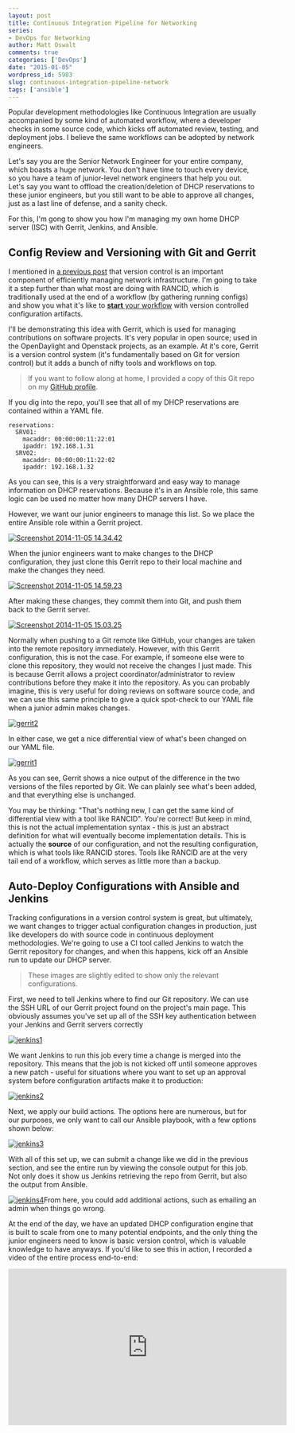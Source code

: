 ```yaml
---
layout: post
title: Continuous Integration Pipeline for Networking
series:
- DevOps for Networking
author: Matt Oswalt
comments: true
categories: ['DevOps']
date: "2015-01-05"
wordpress_id: 5983
slug: continuous-integration-pipeline-network
tags: ['ansible']
---
```



Popular development methodologies like Continuous Integration are usually accompanied by some kind of automated workflow, where a developer checks in some source code, which kicks off automated review, testing, and deployment jobs. I believe the same workflows can be adopted by network engineers.

Let's say you are the Senior Network Engineer for your entire company, which boasts a huge network. You don't have time to touch every device, so you have a team of junior-level network engineers that help you out. Let's say you want to offload the creation/deletion of DHCP reservations to these junior engineers, but you still want to be able to approve all changes, just as a last line of defense, and a sanity check.

For this, I'm gong to show you how I'm managing my own home DHCP server (ISC) with Gerrit, Jenkins, and Ansible.

## Config Review and Versioning with Git and Gerrit

I mentioned in [a previous post](https://keepingitclassless.net/2014/10/five-dev-tools-network-engineers/) that version control is an important component of efficiently managing network infrastructure. I'm going to take it a step further than what most are doing with RANCID, which is traditionally used at the end of a workflow (by gathering running configs) and show you what it's like to [**start** your workflow](https://keepingitclassless.net/2014/11/source-driven-configuration-netops/) with version controlled configuration artifacts.

I'll be demonstrating this idea with Gerrit, which is used for managing contributions on software projects. It's very popular in open source; used in the OpenDaylight and Openstack projects, as an example. At it's core, Gerrit is a version control system (it's fundamentally based on Git for version control) but it adds a bunch of nifty tools and workflows on top.

> If you want to follow along at home, I provided a copy of this Git repo on my [GitHub profile](https://github.com/Mierdin/ansible-role-iscdhcp).

If you dig into the repo, you'll see that all of my DHCP reservations are contained within a YAML file.
    
    reservations:
      SRV01:
        macaddr: 00:00:00:11:22:01
        ipaddr: 192.168.1.31  
      SRV02:
        macaddr: 00:00:00:11:22:02
        ipaddr: 192.168.1.32

As you can see, this is a very straightforward and easy way to manage information on DHCP reservations. Because it's in an Ansible role, this same logic can be used no matter how many DHCP servers I have.

However, we want our junior engineers to manage this list. So we place the entire Ansible role within a Gerrit project.

[![Screenshot 2014-11-05 14.34.42](assets/2014/11/Screenshot-2014-11-05-14.34.42.png)](assets/2014/11/Screenshot-2014-11-05-14.34.42.png)

When the junior engineers want to make changes to the DHCP configuration, they just clone this Gerrit repo to their local machine and make the changes they need.

[![Screenshot 2014-11-05 14.59.23](assets/2014/12/Screenshot-2014-11-05-14.59.23-1024x310.png)](assets/2014/12/Screenshot-2014-11-05-14.59.23.png)

After making these changes, they commit them into Git, and push them back to the Gerrit server.

[![Screenshot 2014-11-05 15.03.25](assets/2014/12/Screenshot-2014-11-05-15.03.25-1024x465.png)](assets/2014/12/Screenshot-2014-11-05-15.03.25.png)

Normally when pushing to a Git remote like GitHub, your changes are taken into the remote repository immediately. However, with this Gerrit configuration, this is not the case. For example, if someone else were to clone this repository, they would not receive the changes I just made. This is because Gerrit allows a project coordinator/administrator to review contributions before they make it into the repository. As you can probably imagine, this is very useful for doing reviews on software source code, and we can use this same principle to give a quick spot-check to our YAML file when a junior admin makes changes.

[![gerrit2](assets/2014/12/gerrit2.png)](assets/2014/12/gerrit2.png)

In either case, we get a nice differential view of what's been changed on our YAML file.

[![gerrit1](assets/2014/12/gerrit1.png)](assets/2014/12/gerrit1.png)

As you can see, Gerrit shows a nice output of the difference in the two versions of the files reported by Git. We can plainly see what's been added, and that everything else is unchanged.

You may be thinking: "That's nothing new, I can get the same kind of differential view with a tool like RANCID". You're correct! But keep in mind, this is not the actual implementation syntax - this is just an abstract definition for what will eventually become implementation details. This is actually the **source** of our configuration, and not the resulting configuration, which is what tools like RANCID stores. Tools like RANCID are at the very tail end of a workflow, which serves as little more than a backup.

## Auto-Deploy Configurations with Ansible and Jenkins

Tracking configurations in a version control system is great, but ultimately, we want changes to trigger actual configuration changes in production, just like developers do with source code in continuous deployment methodologies. We're going to use a CI tool called Jenkins to watch the Gerrit repository for changes, and when this happens, kick off an Ansible run to update our DHCP server.

> These images are slightly edited to show only the relevant configurations.

First, we need to tell Jenkins where to find our Git repository. We can use the SSH URL of our Gerrit project found on the project's main page. This obviously assumes you've set up all of the SSH key authentication between your Jenkins and Gerrit servers correctly

[![jenkins1](assets/2014/12/jenkins1.png)](assets/2014/12/jenkins1.png)

We want Jenkins to run this job every time a change is merged into the repository. This means that the job is not kicked off until someone approves a new patch - useful for situations where you want to set up an approval system before configuration artifacts make it to production:

[![jenkins2](assets/2014/12/jenkins2.png)](assets/2014/12/jenkins2.png)

Next, we apply our build actions. The options here are numerous, but for our purposes, we only want to call our Ansible playbook, with a few options shown below:

[![jenkins3](assets/2014/12/jenkins31.png)](assets/2014/12/jenkins4.png)

With all of this set up, we can submit a change like we did in the previous section, and see the entire run by viewing the console output for this job. Not only does it show us Jenkins retrieving the repo from Gerrit, but also the output from Ansible.

[![jenkins4](assets/2014/12/jenkins4.png)](assets/2014/12/jenkins4.png)From here, you could add additional actions, such as emailing an admin when things go wrong.

At the end of the day, we have an updated DHCP configuration engine that is built to scale from one to many potential endpoints, and the only thing the junior engineers need to know is basic version control, which is valuable knowledge to have anyways. If you'd like to see this in action, I recorded a video of the entire process end-to-end:

<div style="text-align: center"><iframe width="560" height="315" src="https://www.youtube.com/embed/o1azz174wgw" frameborder="0" allowfullscreen></iframe></div>
